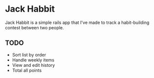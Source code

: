 Jack Habbit
===========

Jack Habbit is a simple rails app that I've made to track a habit-building
contest between two people.


TODO
----

* Sort list by order
* Handle weekly items
* View and edit history
* Total all points
